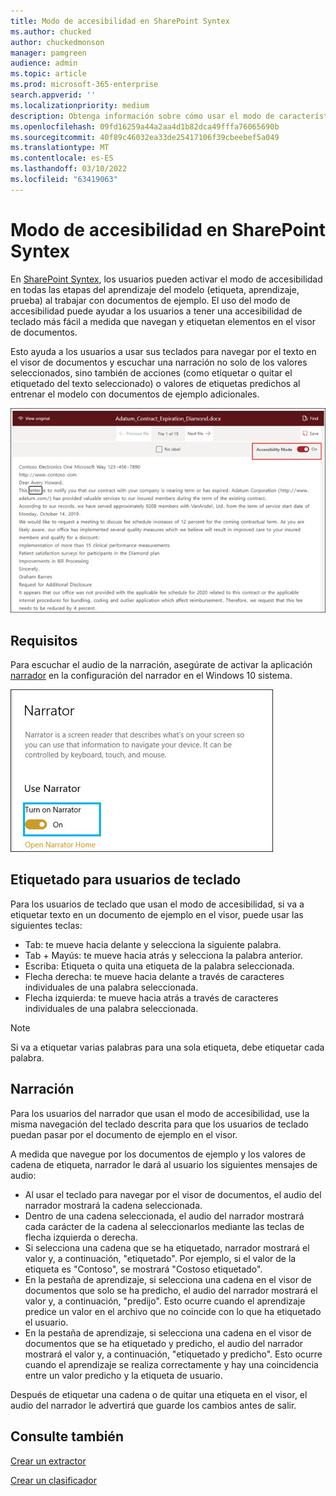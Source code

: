 ```yaml
---
title: Modo de accesibilidad en SharePoint Syntex
ms.author: chucked
author: chuckedmonson
manager: pamgreen
audience: admin
ms.topic: article
ms.prod: microsoft-365-enterprise
search.appverid: ''
ms.localizationpriority: medium
description: Obtenga información sobre cómo usar el modo de características de accesibilidad al entrenar y trabajar con modelos en SharePoint Syntex.
ms.openlocfilehash: 09fd16259a44a2aa4d1b82dca49fffa76065690b
ms.sourcegitcommit: 40f89c46032ea33de25417106f39cbeebef5a049
ms.translationtype: MT
ms.contentlocale: es-ES
ms.lasthandoff: 03/10/2022
ms.locfileid: "63419063"
---
```

# <a name="accessibility-mode-in-sharepoint-syntex"></a>Modo de accesibilidad en SharePoint Syntex

En [SharePoint Syntex](index.md), los usuarios pueden activar el modo de accesibilidad en todas las etapas del aprendizaje del modelo (etiqueta, aprendizaje, prueba) al trabajar con documentos de ejemplo. El uso del modo de accesibilidad puede ayudar a los usuarios a tener una accesibilidad de teclado más fácil a medida que navegan y etiquetan elementos en el visor de documentos.

Esto ayuda a los usuarios a usar sus teclados para navegar por el texto en el visor de documentos y escuchar una narración no solo de los valores seleccionados, sino también de acciones (como etiquetar o quitar el etiquetado del texto seleccionado) o valores de etiquetas predichos al entrenar el modelo con documentos de ejemplo adicionales. 


![Modo de accesibilidad.](../media/content-understanding/accessibility-mode.png)

## <a name="requirements"></a>Requisitos

Para escuchar el audio de la narración, asegúrate de activar la aplicación [narrador](https://support.microsoft.com/windows/complete-guide-to-narrator-e4397a0d-ef4f-b386-d8ae-c172f109bdb1) en la configuración del narrador en el Windows 10 sistema.

![Activar narrador.](../media/content-understanding/narrator-settings.png)

## <a name="labeling-for-keyboard-users"></a>Etiquetado para usuarios de teclado

Para los usuarios de teclado que usan el modo de accesibilidad, si va a etiquetar texto en un documento de ejemplo en el visor, puede usar las siguientes teclas:

- Tab: te mueve hacia delante y selecciona la siguiente palabra.
- Tab + Mayús: te mueve hacia atrás y selecciona la palabra anterior.
- Escriba: Etiqueta o quita una etiqueta de la palabra seleccionada.
- Flecha derecha: te mueve hacia delante a través de caracteres individuales de una palabra seleccionada.
- Flecha izquierda: te mueve hacia atrás a través de caracteres individuales de una palabra seleccionada.

> [!NOTE]
> Si va a etiquetar varias palabras para una sola etiqueta, debe etiquetar cada palabra.


## <a name="narration"></a>Narración

Para los usuarios del narrador que usan el modo de accesibilidad, use la misma navegación del teclado descrita para que los usuarios de teclado puedan pasar por el documento de ejemplo en el visor.

A medida que navegue por los documentos de ejemplo y los valores de cadena de etiqueta, narrador le dará al usuario los siguientes mensajes de audio:

- Al usar el teclado para navegar por el visor de documentos, el audio del narrador mostrará la cadena seleccionada.
- Dentro de una cadena seleccionada, el audio del narrador mostrará cada carácter de la cadena al seleccionarlos mediante las teclas de flecha izquierda o derecha.
- Si selecciona una cadena que se ha etiquetado, narrador mostrará el valor y, a continuación, "etiquetado".  Por ejemplo, si el valor de la etiqueta es "Contoso", se mostrará "Costoso etiquetado". 
- En la pestaña de aprendizaje, si selecciona una cadena en el visor de documentos que solo se ha predicho, el audio del narrador mostrará el valor y, a continuación, "predijo". Esto ocurre cuando el aprendizaje predice un valor en el archivo que no coincide con lo que ha etiquetado el usuario.
- En la pestaña de aprendizaje, si selecciona una cadena en el visor de documentos que se ha etiquetado y predicho, el audio del narrador mostrará el valor y, a continuación, "etiquetado y predicho". Esto ocurre cuando el aprendizaje se realiza correctamente y hay una coincidencia entre un valor predicho y la etiqueta de usuario.

Después de etiquetar una cadena o de quitar una etiqueta en el visor, el audio del narrador le advertirá que guarde los cambios antes de salir.

## <a name="see-also"></a>Consulte también

[Crear un extractor](create-an-extractor.md)

[Crear un clasificador](create-a-classifier.md)










 


  
  




